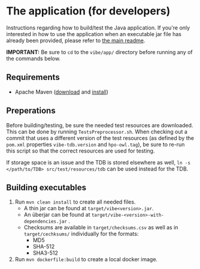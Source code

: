 # The application (for developers)

Instructions regarding how to build/test the Java application. If you're only interested in how to use the application when an executable jar file has already been provided, please refer to [the main readme](../README.md).

**IMPORTANT:** Be sure to `cd` to the `vibe/app/` directory before running any of the commands below.

## Requirements

- Apache Maven ([download][maven_download] and [install][maven_install])

## Preperations

Before building/testing, be sure the needed test resources are downloaded. This can be done by running `TestsPreprocessor.sh`. When checking out a commit that uses a different version of the test resources (as defined by the `pom.xml` properties `vibe-tdb.version` and `hpo-owl.tag`), be sure to re-run this script so that the correct resources are used for testing.

If storage space is an issue and the TDB is stored elsewhere as well, `ln -s </path/to/TDB> src/test/resources/tdb` can be used instead for the TDB.

## Building executables

1. Run `mvn clean install` to create all needed files.
   - A thin jar can be found at `target/vibe<version>.jar`.
   - An überjar can be found at `target/vibe-<version>-with-dependencies.jar` .
   - Checksums are available in `target/checksums.csv` as well as in `target/cechksums/` individually for the formats:
     - MD5
     - SHA-512
     - SHA3-512
2. Run `mvn dockerfile:build` to create a local docker image.







[maven_download]:https://maven.apache.org/download.cgi
[maven_install]:https://maven.apache.org/install.html

